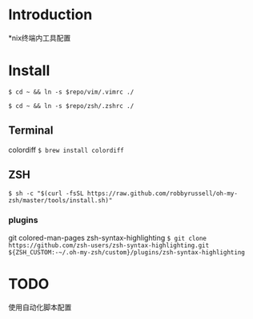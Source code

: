 # Introduction
\*nix终端内工具配置

# Install
`$ cd ~ && ln -s $repo/vim/.vimrc ./`

`$ cd ~ && ln -s $repo/zsh/.zshrc ./`
## Terminal
colordiff
`$ brew install colordiff`

## ZSH
`$ sh -c "$(curl -fsSL https://raw.github.com/robbyrussell/oh-my-zsh/master/tools/install.sh)"`
### plugins
git
colored-man-pages
zsh-syntax-highlighting
`$ git clone https://github.com/zsh-users/zsh-syntax-highlighting.git ${ZSH_CUSTOM:-~/.oh-my-zsh/custom}/plugins/zsh-syntax-highlighting`

# TODO
使用自动化脚本配置
